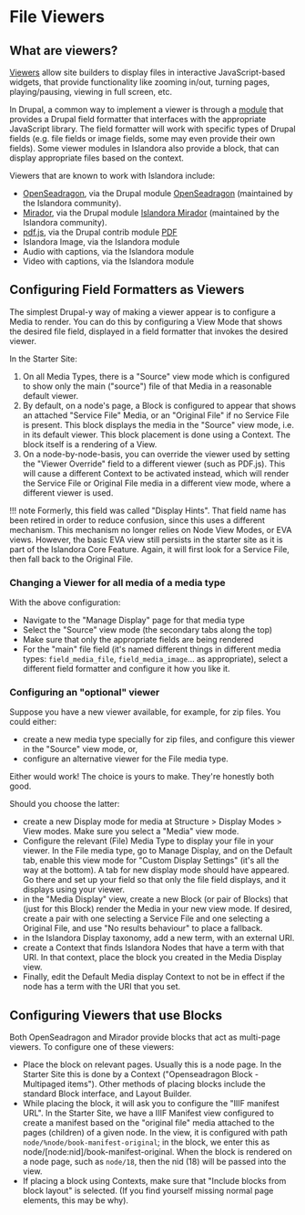 # File Viewers

## What are viewers?

[Viewers](glossary.md#viewer) allow site builders to display files in interactive JavaScript-based widgets, that provide functionality like zooming in/out, turning pages, playing/pausing, viewing in full screen, etc.

In Drupal, a common way to implement a viewer is through a [module](glossary.md#module) that provides a Drupal field formatter that interfaces with the appropriate JavaScript library. The field formatter will work with specific types of Drupal fields (e.g. file fields or image fields, some may even provide their own fields). Some viewer modules in Islandora also provide a block, that can display appropriate files based on the context.

Viewers that are known to work with Islandora include:

* [OpenSeadragon](https://openseadragon.github.io/), via the Drupal module [OpenSeadragon](https://github.com/Islandora/openseadragon) (maintained by the Islandora community).
* [Mirador](https://projectmirador.org/), via the Drupal module [Islandora Mirador](https://github.com/Islandora/islandora_mirador/) (maintained by the Islandora community).
* [pdf.js](https://github.com/mozilla/pdf.js), via the Drupal contrib module [PDF](https://www.drupal.org/project/pdf)
* Islandora Image, via the Islandora module
* Audio with captions, via the Islandora module
* Video with captions, via the Islandora module


## Configuring Field Formatters as Viewers

The simplest Drupal-y way of making a viewer appear is to configure a Media to render. You can do this by configuring a View Mode that shows the desired file field, displayed in a field formatter that invokes the desired viewer.

In the Starter Site:

1. On all Media Types, there is a "Source" view mode which is configured to show only the main ("source") file of that Media in a reasonable default viewer.
1. By default, on a node's page, a Block is configured to appear that shows an attached "Service File" Media, or an "Original File" if no Service File is present. This block displays the media in the "Source" view mode, i.e. in its default viewer. This block placement is done using a Context. The block itself is a rendering of a View.
1. On a node-by-node-basis, you can override the viewer used by setting the "Viewer Override" field to a different viewer (such as PDF.js). This will cause a different Context to be activated instead, which will render the Service File or Original File media in a different view mode, where a different viewer is used.

!!! note
    Formerly, this field was called "Display Hints". That field name has been retired in order to reduce confusion, since this uses a different mechanism. This mechanism no longer relies on Node View Modes, or EVA views. However, the basic EVA view still persists in the starter site as it is part of the Islandora Core Feature. Again, it will first look for a Service File, then fall back to the Original File.


### Changing a Viewer for all media of a media type

With the above configuration:

* Navigate to the "Manage Display" page for that media type
* Select the "Source" view mode (the secondary tabs along the top)
* Make sure that only the appropriate fields are being rendered
* For the "main" file field (it's named different things in different media types: `field_media_file`, `field_media_image`... as appropriate), select a different field formatter and configure it how you like it. 

### Configuring an "optional" viewer

Suppose you have a new viewer available, for example, for zip files. You could either:

* create a new media type specially for zip files, and configure this viewer in the "Source" view mode, or,
* configure an alternative viewer for the File media type.

Either would work! The choice is yours to make. They're honestly both good.

Should you choose the latter:

* create a new Display mode for media at Structure > Display Modes > View modes. Make sure you select a "Media" view mode.
* Configure the relevant (File) Media Type to display your file in your viewer.  In the File media type, go to Manage Display, and on the Default tab, enable this view mode for "Custom Display Settings" (it's all the way at the bottom). A tab for new display mode should have appeared. Go there and set up your field so that only the file field displays, and it displays using your viewer.
* in the "Media Display" view, create a new Block (or pair of Blocks) that (just for this Block) render the Media in your new view mode. If desired, create a pair with one selecting a Service File and one selecting a Original File, and use "No results behaviour" to place a fallback.
* in the Islandora Display taxonomy, add a new term, with an external URI.
* create a Context that finds Islandora Nodes that have a term with that URI.  In that context, place the block you created in the Media Display view. 
* Finally, edit the Default Media display Context to not be in effect if the node has a term with the URI that you set.


## Configuring Viewers that use Blocks

Both OpenSeadragon and Mirador provide blocks that act as multi-page viewers. To configure one of these viewers:

* Place the block on relevant pages. Usually this is a node page. In the Starter Site this is done by a Context ("Openseadragon Block - Multipaged items"). Other methods of placing blocks include the standard Block interface, and Layout Builder.
* While placing the block, it will ask you to configure the "IIIF manifest URL". In the Starter Site, we have a IIIF Manifest view configured to create a manifest based on the "original file" media attached to the pages (children) of a given node. In the view, it is configured with path `node/%node/book-manifest-original`; in the block, we enter this as node/[node:nid]/book-manifest-original. When the block is rendered on a node page, such as `node/18`, then the nid (18) will be passed into the view.
* If placing a block using Contexts, make sure that "Include blocks from block layout" is selected. (If you find yourself missing normal page elements, this may be why). 
